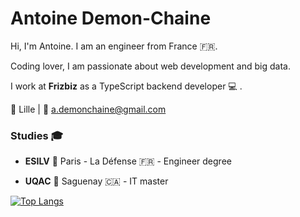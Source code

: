 # Antoine Demon-Chaine

Hi, I'm Antoine. I am an engineer from France :fr:.

Coding lover, I am passionate about web development and big data.

I work at **Frizbiz** as a TypeScript backend developer :computer: . 


:round_pushpin:  Lille | :email:  a.demonchaine@gmail.com

### Studies :mortar_board: 

- **ESILV** :round_pushpin: Paris - La Défense :fr: - Engineer degree

- **UQAC** :round_pushpin: Saguenay :canada: - IT master

[![Top Langs](https://github-readme-stats.vercel.app/api/top-langs/?username=anuraghazra&layout=compact)](https://github.com/anuraghazra/github-readme-stats)
